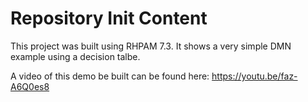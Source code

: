 Repository Init Content
=======================

This project was built using RHPAM 7.3. It shows a very simple DMN example using a decision talbe.

A video of this demo be built can be found here: https://youtu.be/faz-A6Q0es8
